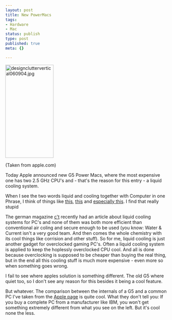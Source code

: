 ```yaml
---
layout: post
title: New PowerMacs
tags:
- Hardware
- Mac
status: publish
type: post
published: true
meta: {}

---
```

<div class="floatimg" style="width: 210px">
<img alt="designcluttervertical060904.jpg" src="http://www.gnegg.ch/archives/applesmall.jpg" width="150" height="290" border="0"/><p class="legend">(Taken from apple.com)</p>
</div>
<p>
Today Apple announced new G5 Power Macs, where the most expensive one has two 2.5 GHz CPU's and - that's the reason for this entry - a liquid cooling system.
</p><p>
When I see the two words liquid and cooling together with Computer in one Phrase, I think of things like <a href="http://www.golem.de/0406/31643-star_ice_b.jpg">this</a>, <a href="http://www.caseking.de/shop/catalog/default.php?cPath=29_409&osCsid=f138953d9013d47def3ed5c8e4a1eb59">this</a> and <a href="http://personal.telefonica.terra.es/web/articiapower/FOTO11.jpg">especially this</a>. I find that really stupid</p>
<p>The german magazine <a href="http://www.heise.de/ct">c't</a> recently had an article about liquid cooling systems for PC's and none of them was both more efficient than conventional air coling and secure enough to be used (you know: Water & Current isn't a very good team. And then comes the whole chemistry with its cool things like corrision and other stuff). So for me, liquid cooling is just another gadget for overclocked gaming PC's. Often a liquid cooling system is applied to keep the hoplessly overclocked CPU cool. And all is done because overclocking is supposed to be cheaper than buying the real thing, but in the end all this cooling stuff is much more expensive - even more so when something goes wrong.</p>
<p>
I fail to see where apples solution is something different. The old G5 where quiet too, so I don't see any reason for this besides it being a cool feature.
</p>
<p>
But whatever. The comparison between the internals of a G5 and a common PC I've taken from the <a href="http://www.apple.com/powermac/design.html">Apple page</a> is quite cool. What they don't tell you: If you buy a complete PC from a manufacturer like IBM, you won't get something extremely different from what you see on the left. But it's cool none the less.</p>
